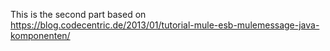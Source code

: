 This is the second part based on https://blog.codecentric.de/2013/01/tutorial-mule-esb-mulemessage-java-komponenten/

